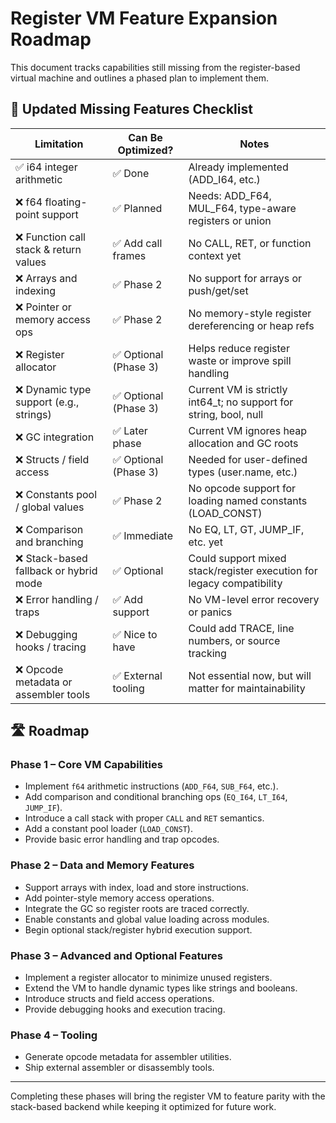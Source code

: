 # Register VM Feature Expansion Roadmap

This document tracks capabilities still missing from the register-based virtual machine and outlines a phased plan to implement them.

## 🧩 Updated Missing Features Checklist

| Limitation | Can Be Optimized? | Notes |
|-----------|-------------------|------|
| ✅ i64 integer arithmetic | ✅ Done | Already implemented (ADD_I64, etc.) |
| ❌ f64 floating-point support | ✅ Planned | Needs: ADD_F64, MUL_F64, type-aware registers or union |
| ❌ Function call stack & return values | ✅ Add call frames | No CALL, RET, or function context yet |
| ❌ Arrays and indexing | ✅ Phase 2 | No support for arrays or push/get/set |
| ❌ Pointer or memory access ops | ✅ Phase 2 | No memory-style register dereferencing or heap refs |
| ❌ Register allocator | ✅ Optional (Phase 3) | Helps reduce register waste or improve spill handling |
| ❌ Dynamic type support (e.g., strings) | ✅ Optional (Phase 3) | Current VM is strictly int64_t; no support for string, bool, null |
| ❌ GC integration | ✅ Later phase | Current VM ignores heap allocation and GC roots |
| ❌ Structs / field access | ✅ Optional (Phase 3) | Needed for user-defined types (user.name, etc.) |
| ❌ Constants pool / global values | ✅ Phase 2 | No opcode support for loading named constants (LOAD_CONST) |
| ❌ Comparison and branching | ✅ Immediate | No EQ, LT, GT, JUMP_IF, etc. yet |
| ❌ Stack-based fallback or hybrid mode | ✅ Optional | Could support mixed stack/register execution for legacy compatibility |
| ❌ Error handling / traps | ✅ Add support | No VM-level error recovery or panics |
| ❌ Debugging hooks / tracing | ✅ Nice to have | Could add TRACE, line numbers, or source tracking |
| ❌ Opcode metadata or assembler tools | ✅ External tooling | Not essential now, but will matter for maintainability |

## 🛣️ Roadmap

### Phase 1 – Core VM Capabilities
- Implement `f64` arithmetic instructions (`ADD_F64`, `SUB_F64`, etc.).
- Add comparison and conditional branching ops (`EQ_I64`, `LT_I64`, `JUMP_IF`).
- Introduce a call stack with proper `CALL` and `RET` semantics.
- Add a constant pool loader (`LOAD_CONST`).
- Provide basic error handling and trap opcodes.

### Phase 2 – Data and Memory Features
- Support arrays with index, load and store instructions.
- Add pointer-style memory access operations.
- Integrate the GC so register roots are traced correctly.
- Enable constants and global value loading across modules.
- Begin optional stack/register hybrid execution support.

### Phase 3 – Advanced and Optional Features
- Implement a register allocator to minimize unused registers.
- Extend the VM to handle dynamic types like strings and booleans.
- Introduce structs and field access operations.
- Provide debugging hooks and execution tracing.

### Phase 4 – Tooling
- Generate opcode metadata for assembler utilities.
- Ship external assembler or disassembly tools.

---

Completing these phases will bring the register VM to feature parity with the stack-based backend while keeping it optimized for future work.
